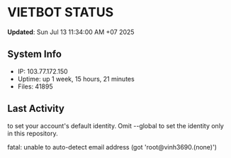 # VIETBOT STATUS
**Updated**: Sun Jul 13 11:34:00 AM +07 2025

## System Info
- IP: 103.77.172.150
- Uptime: up 1 week, 15 hours, 21 minutes
- Files: 41895

## Last Activity

to set your account's default identity.
Omit --global to set the identity only in this repository.

fatal: unable to auto-detect email address (got 'root@vinh3690.(none)')
